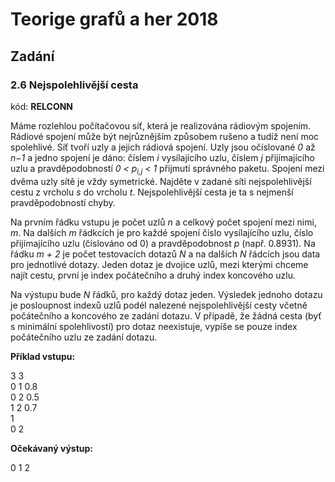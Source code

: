# Teorige grafů a her 2018

## Zadání
### 2.6 Nejspolehlivější cesta
kód: **RELCONN**

Máme rozlehlou počítačovou síť, která je realizována rádiovým spojením. Rádiové spojení může být nejrůznějším
způsobem rušeno a tudíž není moc spolehlivé. Síť tvoří uzly a jejich rádiová spojení. Uzly jsou očíslované *0* až *n−1*
a jedno spojení je dáno: číslem *i* vysílajícího uzlu, číslem *j* přijímajícího uzlu a pravděpodobností *0 < p<sub>i,j</sub> < 1*
přijmutí správného paketu. Spojení mezi dvěma uzly sítě je vždy symetrické. Najděte v zadané síti nejspolehlivější
cestu z vrcholu *s* do vrcholu *t*. Nejspolehlivější cesta je ta s nejmenší pravděpodobností chyby. 
  
Na prvním řádku vstupu je počet uzlů *n* a celkový počet spojení mezi nimi, *m*. Na dalších *m* řádkcích je pro
každé spojení číslo vysílajícího uzlu, číslo přijímajícího uzlu (číslováno od 0) a pravděpodobnost *p* (např. 0.8931).
Na řádku *m + 2* je počet testovacích dotazů *N* a na dalších *N* řádcích jsou data pro jednotlivé dotazy. Jeden
dotaz je dvojice uzlů, mezi kterými chceme najít cestu, první je index počátečního a druhý index koncového
uzlu.  
  
Na výstupu bude *N* řádků, pro každý dotaz jeden. Výsledek jednoho dotazu je posloupnost indexů uzlů podél
nalezené nejspolehlivější cesty včetně počátečního a koncového ze zadání dotazu. V případě, že žádná cesta (byť
s minimální spolehlivostí) pro dotaz neexistuje, vypíše se pouze index počátečního uzlu ze zadání dotazu.  

**Příklad vstupu:**  
  
3 3  
0 1 0.8  
0 2 0.5  
1 2 0.7  
1  
0 2  
  
**Očekávaný výstup:**  
  
0 1 2  
